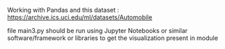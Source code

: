 Working with Pandas and this dataset : https://archive.ics.uci.edu/ml/datasets/Automobile


file main3.py should be run using Jupyter Notebooks or similar software/framework or libraries to get the visualization present in module
